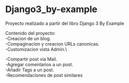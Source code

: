 # Django3_by-example
Proyecto realizado a partir del libro Django 3 By Example

Contenido del proyecto:\
-Creacion de un blog.\
-Compaginacion y creacion URLs canonicas.\
-Customizacion vista Admin.\

-Compartir post via Mail.\
-Agregar comentarios a un post.\
-Añadir Tags a un post.\
-Recomendaciones de post similares
